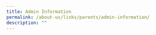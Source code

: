 ```yaml
---
title: Admin Information
permalink: /about-us/links/parents/admin-information/
description: ""
---
```

